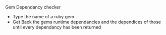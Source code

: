 Gem Dependancy checker
  * Type the name of a ruby gem
  * Get Back the gems runtime dependancies and the dependices of those until every dependancy has been returned
